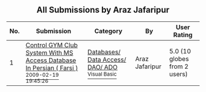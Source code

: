 ﻿<div align="center">

## All Submissions by Araz Jafaripur

</div>

No.  | Submission | Category | By   | User Rating
---- | ---------- | -------- | ---- | -----------
1 | [Control GYM Club System With MS Access Database In Persian \( Farsi \)<br /><sup>2009-02-19 19:45:26</sup>](https://github.com/Planet-Source-Code/araz-jafaripur-control-gym-club-system-with-ms-access-database-in-persian-farsi__1-71799) | [Databases/ Data Access/ DAO/ ADO<br /><sup>Visual Basic</sup>](../ByCategory/databases-data-access-dao-ado__1-6.md) | Araz Jafaripur | 5.0 (10 globes from 2 users)
